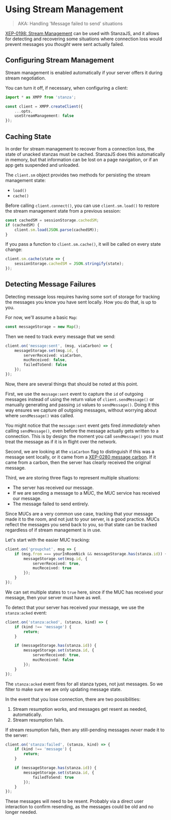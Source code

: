 # Using Stream Management

> AKA: Handling 'Message failed to send' situations

[XEP-0198: Stream Management](https://xmpp.org/extensions/xep-0198.html) can be used with StanzaJS, and it allows for detecting and recovering some situations where connection loss would prevent messages you _thought_ were sent actually failed.

## Configuring Stream Management

Stream management is enabled automatically if your server offers it during stream negotiation.

You can turn it off, if necessary, when configuring a client:

```typescript
import * as XMPP from 'stanza';

const client = XMPP.createClient({
    ...opts,
    useStreamManagement: false
});
```

## Caching State

In order for stream management to recover from a connection loss, the state of unacked stanzas must be
cached. StanzaJS does this automatically in memory, but that information can be lost on a page
navigation, or if an app gets suspended and unloaded.

The `client.sm` object provides two methods for persisting the stream management state:

-   `load()`
-   `cache()`

Before calling `client.connect()`, you can use `client.sm.load()` to restore the stream management state
from a previous session:

```typescript
const cachedSM = sessionStorage.cachedSM;
if (cachedSM) {
    client.sm.load(JSON.parse(cachedSM));
}
```

If you pass a function to `client.sm.cache()`, it will be called on every state change:

```typescript
client.sm.cache(state => {
    sessionStorage.cachedSM = JSON.stringify(state);
});
```

## Detecting Message Failures

Detecting message loss requires having some sort of storage for tracking the messages
you know you have sent locally. How you do that, is up to you.

For now, we'll assume a basic `Map`:

```typescript
const messageStorage = new Map();
```

Then we need to track every message that we send:

```typescript
client.on('message:sent', (msg, viaCarbon) => {
    messageStorage.set(msg.id, {
        serverReceived: viaCarbon,
        mucReceived: false,
        failedToSend: false
    });
});
```

Now, there are several things that should be noted at this point.

First, we use the `message:sent` event to capture the `id` of outgoing messages instead of using the return value of `client.sendMessage()` or manually generating and passing `id` values to `sendMessage()`. Doing it this way ensures we capture _all_ outgoing messages, without worrying about where `sendMessage()` was called.

You might notice that the `message:sent` event gets fired _immediately_ when calling `sendMessage()`, even before the message actually gets written to a connection. This is by design: the moment you call `sendMessage()` you must treat the message as if it is in flight over the network.

Second, we are looking at the `viaCarbon` flag to distinguish if this was a message sent locally, or it came from a [XEP-0280 message carbon](https://xmpp.org/extensions/xep-0280.html). If it came from a carbon, then the server has clearly received the original message.

Third, we are storing three flags to represent multiple situations:

-   The server has received our message.
-   If we are sending a message to a MUC, the MUC service has received our message.
-   The message failed to send entirely.

Since MUCs are a very common use case, tracking that your message made it to the room, and not just
to your server, is a good practice. MUCs reflect the messages you send back to you, so that state
can be tracked regardless of if stream management is in use.

Let's start with the easier MUC tracking:

```typescript
client.on('groupchat', msg => {
    if (msg.from === yourInRoomNick && messageStorage.has(stanza.id)) {
        messageStorage.set(msg.id, {
            serverReceived: true,
            mucReceived: true
        });
    }
});
```

We can set multiple states to `true` here, since if the MUC has received your message, then your server must have as well.

To detect that your server has received your message, we use the `stanza:acked` event:

```typescript
client.on('stanza:acked', (stanza, kind) => {
    if (kind !== 'message') {
        return;
    }

    if (messageStorage.has(stanza.id)) {
        messageStorage.set(stanza.id, {
            serverReceived: true,
            mucReceived: false
        });
    }
});
```

The `stanza:acked` event fires for all stanza types, not just messages. So we filter to make sure we are only updating message state.

In the event that you lose connection, there are two possibilities:

1. Stream resumption works, and messages get resent as needed, automatically.
2. Stream resumption fails.

If stream resumption fails, then any still-pending messages _never_ made it to the server:

```typescript
client.on('stanza:failed', (stanza, kind) => {
    if (kind !== 'message') {
        return;
    }

    if (messageStorage.has(stanza.id)) {
        messageStorage.set(stanza.id, {
            failedToSend: true
        });
    }
});
```

These messages will need to be resent. Probably via a direct user interaction to confirm resending, as the messages could be old and no longer needed.
